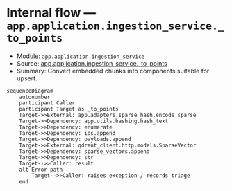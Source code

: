 # Internal flow — `app.application.ingestion_service._to_points`

- Module: `app.application.ingestion_service`
- Source: [app.application.ingestion_service._to_points](../Src/backend/app/application/ingestion_service.py#L28)
- Summary: Convert embedded chunks into components suitable for upsert.

```mermaid
sequenceDiagram
    autonumber
    participant Caller
    participant Target as _to_points
    Target->>External: app.adapters.sparse_hash.encode_sparse
    Target->>Dependency: app.utils.hashing.hash_text
    Target->>Dependency: enumerate
    Target->>Dependency: ids.append
    Target->>Dependency: payloads.append
    Target->>External: qdrant_client.http.models.SparseVector
    Target->>Dependency: sparse_vectors.append
    Target->>Dependency: str
    Target-->>Caller: result
    alt Error path
        Target-->>Caller: raises exception / records triage
    end
```